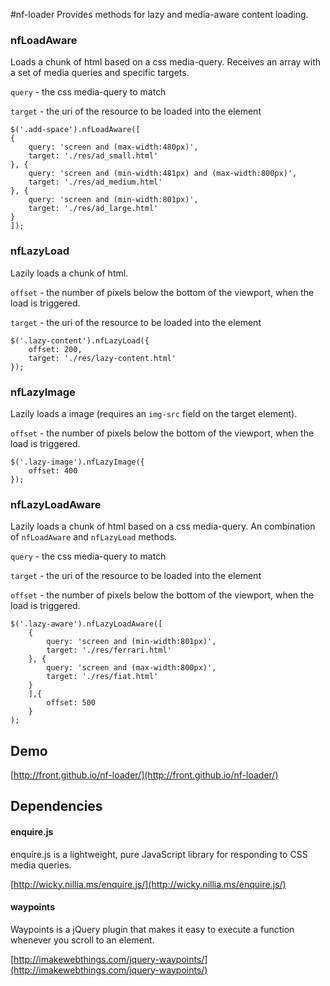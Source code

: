 #nf-loader
Provides  methods for lazy and media-aware content loading.

### nfLoadAware

Loads a chunk of html based on a css media-query. Receives an array with a set of media queries and specific targets.

`query` - the css media-query to match

`target` - the uri of the resource to be loaded into the element

```
$('.add-space').nfLoadAware([
{
   	query: 'screen and (max-width:480px)',
	target: './res/ad_small.html'
}, {
	query: 'screen and (min-width:481px) and (max-width:800px)',
	target: './res/ad_medium.html'
}, {
	query: 'screen and (min-width:801px)',
	target: './res/ad_large.html'
}
]);
```

### nfLazyLoad

Lazily loads a chunk of html.

`offset` - the number of pixels below the bottom of the viewport, when the load is triggered.

`target` -  the uri of the resource to be loaded into the element

```
$('.lazy-content').nfLazyLoad({
	offset: 200,
	target: './res/lazy-content.html'
});
```

### nfLazyImage

Lazily loads a image (requires an `img-src` field on the target element).

`offset` - the number of pixels below the bottom of the viewport, when the load is triggered.

```
$('.lazy-image').nfLazyImage({
	offset: 400
});
```

### nfLazyLoadAware

Lazily loads a chunk of html based on a css media-query. An combination of `nfLoadAware` and `nfLazyLoad` methods.

`query` - the css media-query to match

`target` - the uri of the resource to be loaded into the element

`offset` - the number of pixels below the bottom of the viewport, when the load is triggered.

```
$('.lazy-aware').nfLazyLoadAware([
	{
		query: 'screen and (min-width:801px)',
		target: './res/ferrari.html'
	}, {
		query: 'screen and (max-width:800px)',
		target: './res/fiat.html'
	}
	],{
		offset: 500
	}
);
```

## Demo

[http://front.github.io/nf-loader/](http://front.github.io/nf-loader/)

## Dependencies

#### enquire.js

enquire.js is a lightweight, pure JavaScript library for responding to CSS media queries.

[http://wicky.nillia.ms/enquire.js/](http://wicky.nillia.ms/enquire.js/)

#### waypoints

Waypoints is a jQuery plugin that makes it easy to execute a function whenever you scroll to an element.

[http://imakewebthings.com/jquery-waypoints/](http://imakewebthings.com/jquery-waypoints/)
